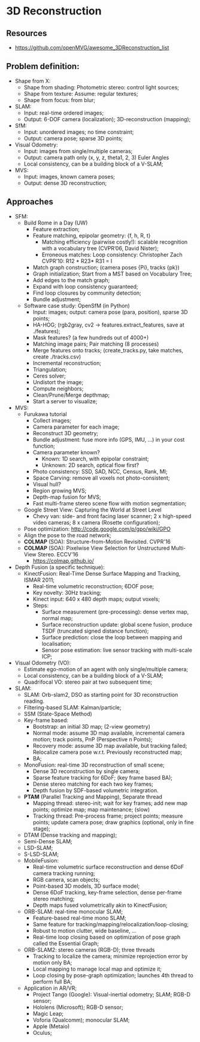 # 3D Reconstruction

## Resources
- https://github.com/openMVG/awesome_3DReconstruction_list

## Problem definition:
- Shape from X:
	- Shape from shading: Photometric stereo: control light sources;
	- Shape from texture: Assume: regular textures;
	- Shape from focus: from blur;
- SLAM:
	- Input: real-time ordered images;
	- Output: 6-DOF camera (localization); 3D-reconstruction (mapping);
- SfM:
	- Input: unordered images; no time constraint;
	- Output: camera pose; sparse 3D points;
- Visual Odometry:
	- Input: images from single/multiple cameras;
	- Output: camera path only (x, y, z, theta1, 2, 3) Euler Angles
	- L​ocal consistency, can be a building block of a V-SLAM;
- MVS:
	- Input: images, known camera poses;
	- Output: dense 3D reconstruction;

## Approaches
- SFM:
	- Build Rome in a Day (UW)
		- Feature extraction;
		- Feature matching, epipolar geometry: {f, h, R, t}
			- Matching efficiency (pairwise costly!): scalable recognition with a vocabulary tree (CVPR’06, David Nister);
			- Erroneous matches: Loop consistency: Christopher Zach CVPR’10: R12 * R23* R31 = I
		- Match graph construction; (camera poses {Pi}, tracks {pk})
		- Graph initialization; Start from a MST based on Vocabulary Tree;
		- Add edges to the match graph;
		- Expand with loop consistency guaranteed;
		- Find loop closures by community detection;
		- Bundle adjustment;
	- Software case study: OpenSfM (in Python)
		- Input: images; output: camera pose (para, position), sparse 3D points;
		- HA-HOG; (rgb2gray, cv2 -> features.extract_features, save at ./features);
		- Mask features? (a few hundreds out of 4000+)
		- Matching image pairs; Pair matching (8 processes)
		- Merge features onto tracks; (create_tracks.py, take matches, create ./tracks.csv)
		- Incremental reconstruction;
		- Triangulation;
		- Ceres solver;
		- Undistort the image;
		- Compute neighbors;
		- Clean/Prune/Merge depthmap;
		- Start a server to visualize;
- MVS:
	- Furukawa tutorial
		- Collect images;
		- Camera parameter for each image;
		- Reconstruct 3D geometry;
		- Bundle adjustment: fuse more info (GPS, IMU, ...) in your cost function;
		- Camera parameter known?
			- Known: 1D search, with epipolar constraint;
			- Unknown: 2D search, optical flow first?
		- Photo consistency: SSD, SAD, NCC, Census, Rank, MI;
		- Space Carving: remove all voxels not photo-consistent;
		- Visual hull?
		- Region growing MVS;
		- Depth-map fusion for MVS;
		- Fast multi-frame stereo scene flow with motion segmentation;
	- Google Street View: Capturing the World at Street Level
		- Chevy van: side- and front facing laser scanner; 2 x high-speed video cameras; 8 x camera (Rosette configuration);
	- Pose optimization: http://code.google.com/p/gpo/wiki/GPO
	- Align the pose to the road network;
	- **COLMAP** (SOA): Structure-from-Motion Revisited. CVPR'16
	- **COLMAP** (SOA): Pixelwise View Selection for Unstructured Multi-View Stereo. ECCV'16
		- https://colmap.github.io/
- Depth Fusion (a specific technique):
	- KinectFusion: Real-Time Dense Surface Mapping and Tracking, ISMAR 2011;
		- Real-time volumetric reconstruction; 6DOF pose;
		- Key novelty: 30Hz tracking;
		- Kinect input: 640 x 480 depth maps; output voxels;
		- Steps:
			- Surface measurement (pre-processing): dense vertex map, normal map;
			- Surface reconstruction update: global scene fusion, produce TSDF (truncated signed distance function);
			- Surface prediction: close the loop between mapping and localisation;
			- Sensor pose estimation: live sensor tracking with multi-scale ICP;
- Visual Odometry (VO):
	- Estimate ego-motion of an agent with only single/multiple camera;
	- L​ocal consistency, can be a building block of a V-SLAM;
	- Quadrifocal VO: stereo pair at two subsequent time;
- SLAM:
	- SLAM: Orb-slam2, DSO as starting point for 3D reconstruction reading.
	- Filtering-based SLAM: Kalman/particle;
	- SSM (State-Space Method)
	- Key-frame based:
		- Bootstrap: an initial 3D map; (2-view geometry)
		- Normal mode: assume 3D map available, incremental camera motion; track points, PnP (Perspective n Points);
		- Recovery mode: assume 3D map available, but tracking failed; Relocalize camera pose w.r.t. Previously reconstructed map;
		- BA;
	- MonoFusion: real-time 3D reconstruction of small scene;
		- Dense 3D reconstruction by single camera;
		- Sparse feature tracking for 6DoF; (key frame based BA);
		- Dense stereo matching for each two key frames;
		- Depth fusion by SDF-based volumetric integration.
	- **PTAM** (Parallel Tracking and Mapping), Separate thread
		- Mapping thread: stereo-init; wait for key frames; add new map points; optimize map; map maintenance; (slow)
		- Tracking thread: Pre-process frame; project points; measure points; update camera pose; draw graphics (optional, only in fine stage);
	- DTAM (Dense tracking and mapping);
	- Semi-Dense SLAM;
	- LSD-SLAM;
	- S-LSD-SLAM;
	- MobileFusion:
		- Real-time volumetric surface reconstruction and dense 6DoF camera tracking running;
		- RGB camera, scan objects;
		- Point-based 3D models, 3D surface model;
		- Dense 6DoF tracking, key-frame selection, dense per-frame stereo matching;
		- Depth maps fused volumetrically akin to KinectFusion;
	- ORB-SLAM: real-time monocular SLAM;
		- Feature-based real-time mono SLAM;
		- Same feature for tracking/mapping/relocalization/loop-closing;
		- Robust to motion clutter, wide baseline, ...
		- Real-time loop closing based on optimization of pose graph called the Essential Graph;
	- ORB-SLAM2: stereo cameras (RGB-D); three threads
		- Tracking to localize the camera; minimize reprojection error by motion only BA;
		- Local mapping to manage local map and optimize it;
		- Loop closing by pose-graph optimization; launches 4th thread to perform full BA;
	- Application in AR/VR;
		- Project Tango (Google): Visual-inertial odometry; SLAM; RGB-D sensor;
		- Hololens (Microsoft); RGB-D sensor;
		- Magic Leap;
		- Voforia (Qualcomm); monocular SLAM;
		- Apple (Metaio)
		- Oculus;
